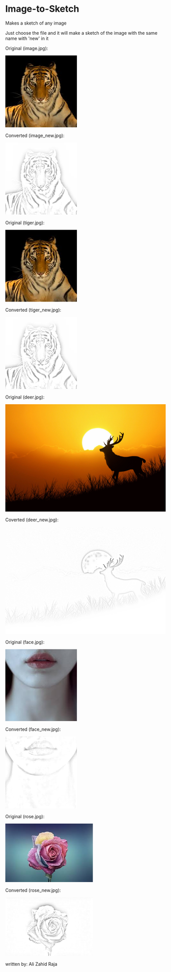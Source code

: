 # Image-to-Sketch
Makes a sketch of any image


Just choose the file and it will make a sketch of the image with the same name with 'new' in it


Original (image.jpg):



![Screenshot](image.jpg)

Converted (image_new.jpg):



![Screenshot](image_new.jpg)

Original (tiger.jpg):



![Screenshot](image.jpg)

Converted (tiger_new.jpg):



![Screenshot](image_new.jpg)



Original (deer.jpg):



![Screenshot](deer.jpg)

Coverted (deer_new.jpg):



![Screenshot](deer_new.jpg)

Original (face.jpg):



![Screenshot](face.jpg)

Converted (face_new.jpg):



![Screenshot](face_new.jpg)

Original (rose.jpg):



![Screenshot](rose.jpg)

Converted (rose_new.jpg):



![Screenshot](rose_new.jpg)





written by: Ali Zahid Raja

